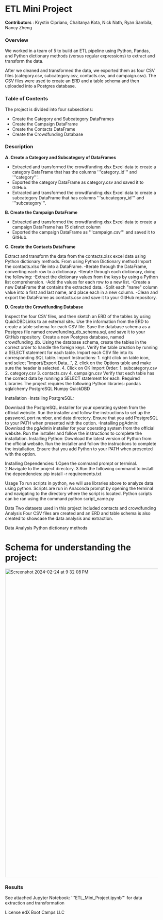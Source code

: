 # ETL Mini Project
**Contributors** : Krystin Cipriano, Chaitanya Kota, Nick Nath, Ryan Sambila, Nancy Zheng

### Overview
We worked in a team of 5 to build an ETL pipeline using Python, Pandas, and Python dictionary methods (versus regular expressions) to extract and transform the data.  
  
After we cleaned and transformed the data, we exported them as four CSV files (category.csv, subcategory.csv, contacts.csv, and campaign.csv). The CSV files were used to create an ERD and a table schema and then uploaded into a Postgres database.

### Table of Contents  
The project is divided into four subsections:
- Create the Category and Subcategory DataFrames
- Create the Campaign DataFrame
- Create the Contacts DataFrame 
- Create the Crowdfunding Database

### Description
  
**A. Create a Category and Subcategory of DataFrames**
- Extracted and transformed the crowdfunding.xlsx Excel data to create a category DataFrame that has the columns '''category_id''' and '''category'''.
- Exported the category DataFrame as category.csv and saved it to GitHub.
- Extracted and transformed the crowdfunding.xlsx Excel data to create a subcategory DataFrame that has columns '''subcategory_id''' and '''subcategory'''.

**B. Create the Campaign DataFrame**
- Extracted and transformed the crowdfunding.xlsx Excel data to create a campaign DataFrame has 15 distinct column
- Exported the campaign DataFrame as '''campaign.csv''' and saved it to GitHub.

**C. Create the Contacts DataFrame**

Extract and transform the data from the contacts.xlsx excel data using Python dictionary methods.
From using Python Dictionary method
Import the contacts.xlsx file into a DataFrame. -Iterate through the DataFrame, converting each row to a dictionary. -Iterate through each dictionary, doing the following: -Extract the dictionary values from the keys by using a Python list comprehension. -Add the values for each row to a new list. -Create a new DataFrame that contains the extracted data. -Split each "name" column value into a first and last name, and place each in a new column. -Clean and export the DataFrame as contacts.csv and save it to your GitHub repository.

**D. Create the Crowdfunding Database**

Inspect the four CSV files, and then sketch an ERD of the tables by using QuickDBDLinks to an external site..
Use the information from the ERD to create a table schema for each CSV file.
Save the database schema as a Postgres file named crowdfunding_db_schema.sql, and save it to your GitHub repository.
Create a new Postgres database, named crowdfunding_db.
Using the database schema, create the tables in the correct order to handle the foreign keys.
Verify the table creation by running a SELECT statement for each table.
Import each CSV file into its corresponding SQL table. 
  Import Instructions:
    1. right click on table icon, and select "Import/Export Data...", 
    2. click on the Options table and make sure the header is selected.
    4. Click on OK
  Import Order:
    1. subcategory.csv
    2. category.csv
    3. contacts.csv
    4. campaign.csv
Verify that each table has the correct data by running a SELECT statement for each.
Required Libraries The project requires the following Python libraries: pandas sqlalchemy PostgreSQL Numpy QuickDBD

Installation -Installing PostgreSQL:

Download the PostgreSQL installer for your operating system from the official website. Run the installer and follow the instructions to set up the password, port number, and data directory. 
Ensure that you add PostgreSQL to your PATH when presented with the option. -Installing pgAdmin: 
Download the pgAdmin installer for your operating system from the official website. Run the installer and follow the instructions to complete the installation. 
Installing Python: Download the latest version of Python from the official website. Run the installer and follow the instructions to complete the installation. Ensure that you add Python to your PATH when presented with the option.

Installing Dependencies: 1.Open the command prompt or terminal. 
2.Navigate to the project directory. 
3.Run the following command to install the dependencies: pip install -r requirements.txt

Usage To run scripts in python, we will use libraries above to analyze data using python. Scripts are run in Anaconda prompt by opening the terminal and navigating to the directory where the script is located. 
Python scripts can be ran using the command python script_name.py

Data Two datasets used in this project included contacts and crowdfunding
Analysis Four CSV files are created and an ERD and table schema is also created to showcase the data analysis and extraction.

Data Analysis 
Python dictionary methods


# Schema for understanding the project:
<img width="1015" alt="Screenshot 2024-02-24 at 9 32 08 PM" src="https://github.com/Krysleigh/Project-2-Group-1/assets/56358876/c6f189f6-2d46-40de-a028-8b633738eaa1">


### Results 
See attached Jupyter Notebook: '''ETL_Mini_Project.ipynb''' for data extraction and transformation

License 
edX Boot Camps LLC


